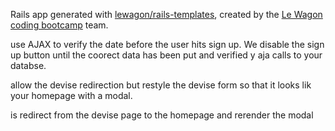 Rails app generated with [lewagon/rails-templates](https://github.com/lewagon/rails-templates), created by the [Le Wagon coding bootcamp](https://www.lewagon.com) team.



use AJAX to verify the date before the user hits sign up.
We disable the sign up button until the coorect data has been put and verified y aja calls to your databse.


allow the devise redirection but restyle the devise form so that it looks lik your homepage with a modal.

is redirect from the devise page to the homepage and rerender the modal
